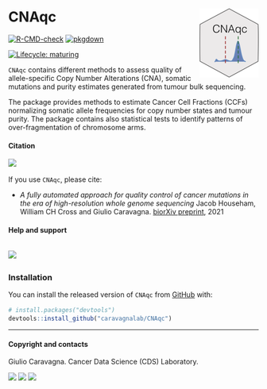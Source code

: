 
# CNAqc <img src='man/figures/logo.png' align="right" height="139" />

<!-- badges: start -->

[![R-CMD-check](https://github.com/caravagnalab/CNAqc/workflows/R-CMD-check/badge.svg)](https://github.com/caravagnalab/CNAqc/actions)
[![pkgdown](https://github.com/caravagnalab/CNAqc/actions/workflows/pkgdown.yaml/badge.svg)](https://github.com/caravagnalab/CNAqc/actions/workflows/pkgdown.yaml)

[![Lifecycle:
maturing](https://img.shields.io/badge/lifecycle-stable-green.svg)](https://www.tidyverse.org/lifecycle/#stable)
<!-- badges: end -->

`CNAqc` contains different methods to assess
quality of allele-specific Copy Number Alterations
(CNA), somatic mutations and  purity estimates
generated from tumour bulk sequencing.

The package provides methods to estimate Cancer Cell Fractions (CCFs) normalizing somatic
allele frequencies for copy number states and tumour purity. The package
contains also statistical tests to identify patterns of
over-fragmentation of chromosome arms.

#### Citation

[![](https://img.shields.io/badge/doi-10.1101/2021.02.13.429885-red.svg)](https://doi.org/10.1101/2021.02.13.429885)

If you use `CNAqc`, please cite:

-   *A fully automated approach for quality control of cancer mutations
    in the era of high-resolution whole genome sequencing* Jacob
    Househam, William CH Cross and Giulio Caravagna. [biorXiv
    preprint](https://www.biorxiv.org/content/10.1101/2021.02.13.429885v1.full),
    2021

#### Help and support

## [![](https://img.shields.io/badge/GitHub%20Pages-https://caravagnalab.github.io/CNAqc/-yellow.svg)](https://caravagnalab.github.io/CNAqc)

### Installation

You can install the released version of `CNAqc` from
[GitHub](https://github.com/) with:

``` r
# install.packages("devtools")
devtools::install_github("caravagnalab/CNAqc")
```

------------------------------------------------------------------------

#### Copyright and contacts

Giulio Caravagna. Cancer Data Science (CDS) Laboratory.

[![](https://img.shields.io/badge/Email-gcaravagn@gmail.com-steelblue.svg)](mailto:gcaravagn@gmail.com)
[![](https://img.shields.io/badge/CDS%20Lab%20Github-caravagnalab-seagreen.svg)](https://github.com/caravagnalab)
[![](https://img.shields.io/badge/CDS%20Lab%20webpage-https://www.caravagnalab.org/-red.svg)](https://www.caravagnalab.org/)

